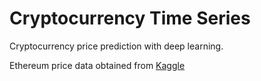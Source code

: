 # Cryptocurrency Time Series
Cryptocurrency price prediction with deep learning.

Ethereum price data obtained from [Kaggle](https://www.kaggle.com/kingburrito666/ethereum-historical-data)

